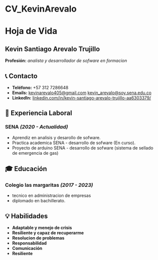 # CV_KevinArevalo
# Hoja de Vida

## Kevin Santiago Arevalo Trujillo
**Profesión:** _analista y desarrollador de sofware en formacion_

## 📞 Contacto
- **Teléfono:** +57 312 7286648
- **Emails:** [kevinarevalo405@gmail.com](mailto:kevinarevalo405@gmail.com) [kevin_arevalo@soy.sena.edu.co](mailto:kevin_arevalo@soy.sena.edu.co) 
- **LinkedIn:** [linkedin.com/in/kevin-santiago-arevalo-trujillo-aa6303379/](https://linkedin.com/in/kevin-santiago-arevalo-trujillo-aa6303379/)

## 🏢 Experiencia Laboral
### **SENA** _(2020 - Actualidad)_
- Aprendiz en analisis y desarollo de sofware.
- Practica academica SENA - desarrollo de sofware (En curso).
- Proyecto de arduino SENA - desarrollo de sofware (sistema de sellado de emergencia de gas)

## 🎓 Educación
### **Colegio las margaritas** _(2017 - 2023)_
- tecnico en administracion de empresas
- diplomado en bachillerato.


## 💡 Habilidades
- **Adaptable y menejo de crisis**
- **Resiliente y capaz de recuperarme**
- **Resolucion de problemas**
- **Responsabilidad**
- **Comunicación**
- **Resiliente**

